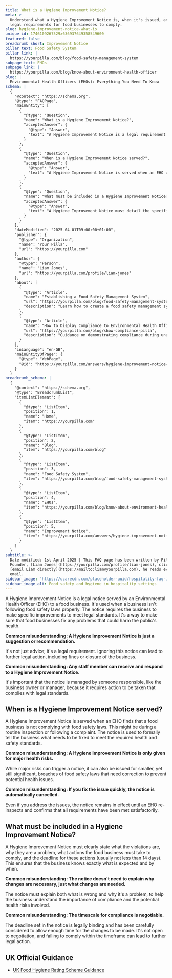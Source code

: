 ```yaml
---
title: What is a Hygiene Improvement Notice?
meta: >
  Understand what a Hygiene Improvement Notice is, when it's issued, and the
  legal requirements for food businesses to comply.
slug: hygiene-improvement-notice-what-is
unique id: 1746109267529x636937649358549600
featured: false
breadcrumb short: Improvement Notice
pillar text: Food Safety System
pillar link: |
  https://yourpilla.com/blog/food-safety-management-system
subpage text: EHOs
subpage link: |
  https://yourpilla.com/blog/know-about-environment-health-officer
blog: |
  Environmental Health Officers (EHOs): Everything You Need To Know
schema: |
  {
    "@context": "https://schema.org",
    "@type": "FAQPage",
    "mainEntity": [
      {
        "@type": "Question",
        "name": "What is a Hygiene Improvement Notice?",
        "acceptedAnswer": {
          "@type": "Answer",
          "text": "A Hygiene Improvement Notice is a legal requirement issued by an Environmental Health Officer (EHO) to a food business that is not adhering to food safety laws. It mandates the business to implement necessary improvements to comply with legal standards, ensuring public health safety."
        }
      },
      {
        "@type": "Question",
        "name": "When is a Hygiene Improvement Notice served?",
        "acceptedAnswer": {
          "@type": "Answer",
          "text": "A Hygiene Improvement Notice is served when an EHO observes non-compliance with food safety laws during a routine inspection or following a complaint. The notice formally instructs the business on the required corrections to meet health and safety standards."
        }
      },
      {
        "@type": "Question",
        "name": "What must be included in a Hygiene Improvement Notice?",
        "acceptedAnswer": {
          "@type": "Answer",
          "text": "A Hygiene Improvement Notice must detail the specific violations, explain why they are problematic, outline the corrective actions needed, and specify a deadline (usually not less than 14 days). This ensures that the business is fully aware of what is required and the timeline for compliance."
        }
      }
    ],
    "dateModified": "2025-04-01T09:00:00+01:00",
    "publisher": {
      "@type": "Organization",
      "name": "Your Pilla",
      "url": "https://yourpilla.com"
    },
    "author": {
      "@type": "Person",
      "name": "Liam Jones",
      "url": "https://yourpilla.com/profile/liam-jones"
    },
    "about": [
      {
        "@type": "Article",
        "name": "Establishing a Food Safety Management System",
        "url": "https://yourpilla.com/blog/food-safety-management-system",
        "description": "Learn how to create a food safety management system that meets legal standards and impresses Environmental Health Officers."
      },
      {
        "@type": "Article",
        "name": "How to Display Compliance to Environmental Health Officers",
        "url": "https://yourpilla.com/blog/show-compliance-pilla",
        "description": "Guidance on demonstrating compliance during unannounced visits from Environmental Health Officers."
      }
    ],
    "inLanguage": "en-GB",
    "mainEntityOfPage": {
      "@type": "WebPage",
      "@id": "https://yourpilla.com/answers/hygiene-improvement-notice-what-is"
    }
  }
breadcrumb_schema: |
  {
    "@context": "https://schema.org",
    "@type": "BreadcrumbList",
    "itemListElement": [
      {
        "@type": "ListItem",
        "position": 1,
        "name": "Home",
        "item": "https://yourpilla.com"
      },
      {
        "@type": "ListItem",
        "position": 2,
        "name": "Blog",
        "item": "https://yourpilla.com/blog"
      },
      {
        "@type": "ListItem",
        "position": 3,
        "name": "Food Safety System",
        "item": "https://yourpilla.com/blog/food-safety-management-system"
      },
      {
        "@type": "ListItem",
        "position": 4,
        "name": "EHOs",
        "item": "https://yourpilla.com/blog/know-about-environment-health-officer"
      },
      {
        "@type": "ListItem",
        "position": 5,
        "name": "Improvement Notice",
        "item": "https://yourpilla.com/answers/hygiene-improvement-notice-what-is"
      }
    ]
  }
subtitle: >-
  Date modified: 1st April 2025 | This FAQ page has been written by Pilla
  Founder, [Liam Jones](https://yourpilla.com/profile/liam-jones), click to
  [email Liam directly](https://mailto:liam@yourpilla.com), he reads every
  email.
sidebar_image: 'https://ucarecdn.com/placeholder-uuid/hospitality-faq-image.jpg'
sidebar_image_alt: Food safety and hygiene in hospitality settings
---
```

A Hygiene Improvement Notice is a legal notice served by an Environmental Health Officer (EHO) to a food business. It's used when a business isn't following food safety laws properly. The notice requires the business to make specific improvements to meet legal standards. It's a way to make sure that food businesses fix any problems that could harm the public's health.

**Common misunderstanding: A Hygiene Improvement Notice is just a suggestion or recommendation.**

It's not just advice; it's a legal requirement. Ignoring this notice can lead to further legal action, including fines or closure of the business.

**Common misunderstanding: Any staff member can receive and respond to a Hygiene Improvement Notice.**

It's important that the notice is managed by someone responsible, like the business owner or manager, because it requires action to be taken that complies with legal standards.

## When is a Hygiene Improvement Notice served?

A Hygiene Improvement Notice is served when an EHO finds that a food business is not complying with food safety laws. This might be during a routine inspection or following a complaint. The notice is used to formally tell the business what needs to be fixed to meet the required health and safety standards.

**Common misunderstanding: A Hygiene Improvement Notice is only given for major health risks.**

While major risks can trigger a notice, it can also be issued for smaller, yet still significant, breaches of food safety laws that need correction to prevent potential health issues.

**Common misunderstanding: If you fix the issue quickly, the notice is automatically cancelled.**

Even if you address the issues, the notice remains in effect until an EHO re-inspects and confirms that all requirements have been met satisfactorily.

## What must be included in a Hygiene Improvement Notice?

A Hygiene Improvement Notice must clearly state what the violations are, why they are a problem, what actions the food business must take to comply, and the deadline for these actions (usually not less than 14 days). This ensures that the business knows exactly what is expected and by when.

**Common misunderstanding: The notice doesn't need to explain why changes are necessary, just what changes are needed.**

The notice must explain both what is wrong and why it's a problem, to help the business understand the importance of compliance and the potential health risks involved.

**Common misunderstanding: The timescale for compliance is negotiable.**

The deadline set in the notice is legally binding and has been carefully considered to allow enough time for the changes to be made. It's not open to negotiation, and failing to comply within the timeframe can lead to further legal action.

## UK Official Guidance

-   [UK Food Hygiene Rating Scheme Guidance](https://www.food.gov.uk/safety-hygiene/food-hygiene-rating-scheme)

